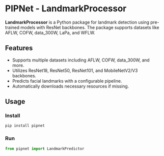 # PIPNet - LandmarkProcessor

**LandmarkProcessor** is a Python package for landmark detection using pre-trained models with ResNet backbones. The package supports datasets like AFLW, COFW, data_300W, LaPa, and WFLW.

## Features

- Supports multiple datasets including AFLW, COFW, data_300W, and more.
- Utilizes ResNet18, ResNet50, ResNet101, and MobileNetV2/V3 backbones.
- Predicts facial landmarks with a configurable pipeline.
- Automatically downloads necessary resources if missing.

## Usage
### Install
```bash
pip install pipnet
```

### Run
```python
from pipnet import LandmarkPredictor
```
